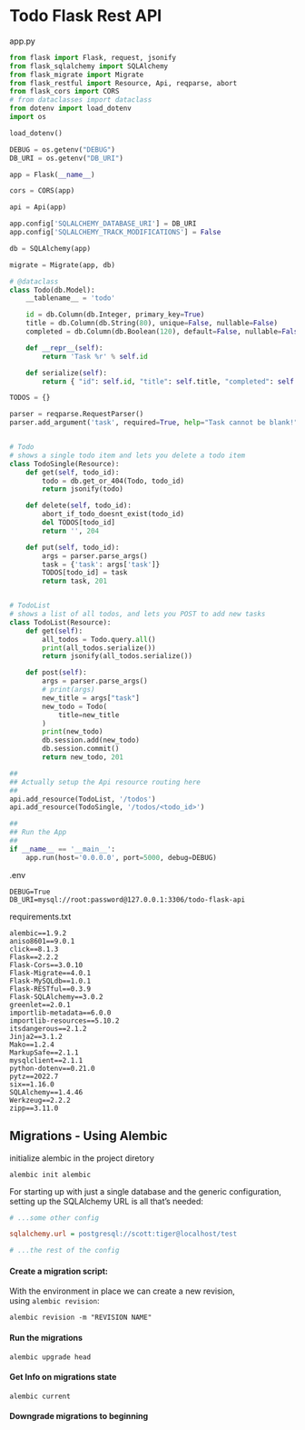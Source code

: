 # Todo Flask Rest API

app.py

```python
from flask import Flask, request, jsonify
from flask_sqlalchemy import SQLAlchemy
from flask_migrate import Migrate
from flask_restful import Resource, Api, reqparse, abort
from flask_cors import CORS
# from dataclasses import dataclass
from dotenv import load_dotenv
import os

load_dotenv()

DEBUG = os.getenv("DEBUG")
DB_URI = os.getenv("DB_URI")

app = Flask(__name__)

cors = CORS(app)

api = Api(app)

app.config['SQLALCHEMY_DATABASE_URI'] = DB_URI
app.config['SQLALCHEMY_TRACK_MODIFICATIONS'] = False

db = SQLAlchemy(app)

migrate = Migrate(app, db)

# @dataclass
class Todo(db.Model):
    __tablename__ = 'todo'

    id = db.Column(db.Integer, primary_key=True)
    title = db.Column(db.String(80), unique=False, nullable=False)
    completed = db.Column(db.Boolean(120), default=False, nullable=False)

    def __repr__(self):
        return 'Task %r' % self.id

    def serialize(self):
        return { "id": self.id, "title": self.title, "completed": self.completed}

TODOS = {}

parser = reqparse.RequestParser()
parser.add_argument('task', required=True, help="Task cannot be blank!")


# Todo
# shows a single todo item and lets you delete a todo item
class TodoSingle(Resource):
    def get(self, todo_id):
        todo = db.get_or_404(Todo, todo_id)
        return jsonify(todo)

    def delete(self, todo_id):
        abort_if_todo_doesnt_exist(todo_id)
        del TODOS[todo_id]
        return '', 204

    def put(self, todo_id):
        args = parser.parse_args()
        task = {'task': args['task']}
        TODOS[todo_id] = task
        return task, 201


# TodoList
# shows a list of all todos, and lets you POST to add new tasks
class TodoList(Resource):
    def get(self):
        all_todos = Todo.query.all()
        print(all_todos.serialize())
        return jsonify(all_todos.serialize())

    def post(self):
        args = parser.parse_args()
        # print(args)
        new_title = args["task"]
        new_todo = Todo(
            title=new_title
        )
        print(new_todo)
        db.session.add(new_todo)
        db.session.commit()
        return new_todo, 201

##
## Actually setup the Api resource routing here
##
api.add_resource(TodoList, '/todos')
api.add_resource(TodoSingle, '/todos/<todo_id>')

##
## Run the App
##
if __name__ == '__main__':
    app.run(host='0.0.0.0', port=5000, debug=DEBUG)

```



.env

```
DEBUG=True
DB_URI=mysql://root:password@127.0.0.1:3306/todo-flask-api
```



requirements.txt

```
alembic==1.9.2
aniso8601==9.0.1
click==8.1.3
Flask==2.2.2
Flask-Cors==3.0.10
Flask-Migrate==4.0.1
Flask-MySQLdb==1.0.1
Flask-RESTful==0.3.9
Flask-SQLAlchemy==3.0.2
greenlet==2.0.1
importlib-metadata==6.0.0
importlib-resources==5.10.2
itsdangerous==2.1.2
Jinja2==3.1.2
Mako==1.2.4
MarkupSafe==2.1.1
mysqlclient==2.1.1
python-dotenv==0.21.0
pytz==2022.7
six==1.16.0
SQLAlchemy==1.4.46
Werkzeug==2.2.2
zipp==3.11.0
```



## Migrations - Using Alembic

initialize alembic in the project diretory

```shell
alembic init alembic
```

For starting up with just a single database and the generic configuration, setting up the SQLAlchemy URL is all that’s needed:

```ini
# ...some other config

sqlalchemy.url = postgresql://scott:tiger@localhost/test

# ...the rest of the config 
```

#### Create a migration script:

With the environment in place we can create a new revision, using `alembic revision`:

```shell
alembic revision -m "REVISION NAME"
```

#### Run the migrations

```shell
alembic upgrade head
```

#### Get Info on migrations state

```shell
alembic current
```

#### Downgrade migrations to beginning

```shell

```
